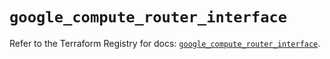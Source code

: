 # `google_compute_router_interface`

Refer to the Terraform Registry for docs: [`google_compute_router_interface`](https://registry.terraform.io/providers/hashicorp/google/5.37.0/docs/resources/compute_router_interface).
